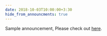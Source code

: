 ```yaml
---
date: 2018-10-03T10:00:00+3:30
hide_from_announcments: true
---
```

Sample announcement, Please check out [here](/).
